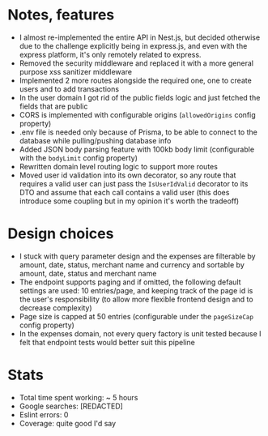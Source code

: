 # Notes, features
- I almost re-implemented the entire API in Nest.js, but decided otherwise due to the challenge explicitly being in express.js, and even with the express platform, it's only remotely related to express.
- Removed the security middleware and replaced it with a more general purpose xss sanitizer middleware
- Implemented 2 more routes alongside the required one, one to create users and to add transactions
- In the user domain I got rid of the public fields logic and just fetched the fields that are public 
- CORS is implemented with configurable origins (`allowedOrigins` config property)
- .env file is needed only because of Prisma, to be able to connect to the database while pulling/pushing database info
- Added JSON body parsing feature with 100kb body limit (configurable with the `bodyLimit` config property)
- Rewritten domain level routing logic to support more routes
- Moved user id validation into its own decorator, so any route that requires a valid user can just pass the `IsUserIdValid` decorator to its DTO and assume that each call contains a valid user (this does introduce some coupling but in my opinion it's worth the tradeoff)
# Design choices
- I stuck with query parameter design and the expenses are filterable by amount, date, status, merchant name and currency and sortable by amount, date, status and merchant name
- The endpoint supports paging and if omitted, the following default settings are used: 10 entries/page, and keeping track of the page id is the user's responsibility (to allow more flexible frontend design and to decrease complexity)
- Page size is capped at 50 entries (configurable under the `pageSizeCap` config property)
- In the expenses domain, not every query factory is unit tested because I felt that endpoint tests would better suit this pipeline

# Stats
- Total time spent working: ~ 5 hours
- Google searches: [REDACTED]
- Eslint errors: 0
- Coverage: quite good I'd say